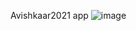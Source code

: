 Avishkaar2021 app
![image](https://user-images.githubusercontent.com/87201267/162627926-1bbbeea6-bfa3-434a-951c-70d7c6b1f70c.png)

